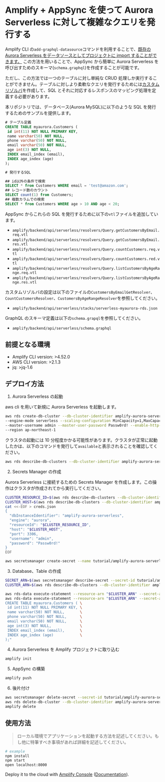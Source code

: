 # Amplify + AppSync を使って Aurora Serverless に対して複雑なクエリを発行する

Amplify CLI の`add-graphql-datasource`コマンドを利用することで、[既存の Aurora Serverless をデータソースとしてプロジェクトに import することができます。](https://docs.amplify.aws/cli/graphql-transformer/relational) この方法を用いることで、AppSync から簡単に Aurora Serverless を呼び出すためのスキーマ(`schema.graphql`)を作成することが可能です。

ただし、この方法では一つのテーブルに対し単純な CRUD 処理しか実行することができません。テーブルに対しより柔軟なクエリを発行するためには[カスタムリゾルバ](https://docs.amplify.aws/cli/graphql-transformer/resolvers)を作成して、SQL とそれに対応するレスポンスのマッピング処理を定義する必要があります。

本リポジトリでは、データベース(Aurora MySQL)に以下のような SQL を発行するためのサンプルを提供します。

```sql
# テーブル定義
CREATE TABLE myaurora.Customers (
 id int(11) NOT NULL PRIMARY KEY,
 name varchar(50) NOT NULL,
 phone varchar(50) NOT NULL,
 email varchar(50) NOT NULL,
 age int(3) NOT NULL,
 INDEX email_index (email),
 INDEX age_index (age)
);

# 発行するSQL

## id以外の条件で検索
SELECT * from Customers WHERE email = 'test@amazon.com';
## レコード数のカウント
SELECT count(1) from Customers;
## 複数カラムでの検索
SELECT * from Customers WHERE age > 10 AND age < 20;
```

AppSync からこれらの SQL を発行するために以下の`vtl`ファイルを追加しています。

- `amplify/backend/api/serverless/resolvers/Query.getCustomersByEmail.req.vtl`
- `amplify/backend/api/serverless/resolvers/Query.getCustomersByEmail.res.vtl`
- `amplify/backend/api/serverless/resolvers/Query.countCustomers.req.vtl`
- `amplify/backend/api/serverless/resolvers/Query.countCustomers.red.vtl`
- `amplify/backend/api/serverless/resolvers/Query.listCustomersByAgeRange.req.vtl`
- `amplify/backend/api/serverless/resolvers/Query.listCustomersByAgeRange.res.vtl`

カスタムリゾルバの設定は以下のファイルの`CustomersByEmailGetResolver`、`CountCustomersResolver`、`CustomersByAgeRangeResolver`を参照してください。

- `amplify/backend/api/serverless/stacks/serverless-myaurora-rds.json`

GraphQL のスキーマ定義は以下の`schema.grapql`を参照してください。

- `amplify/backend/api/serverless/schema.graphql`

## 前提となる環境

- Amplify CLI version: >4.52.0
- AWS CLI version: >2.1.3
- jq: >jq-1.6

## デプロイ方法

1. Aurora Serverless の起動

aws cli を用いて新規に Aurora Serverless を起動します。

```bash
aws rds create-db-cluster --db-cluster-identifier amplify-aurora-serverless --engine aurora --engine-version 5.6.10a \
--engine-mode serverless --scaling-configuration MinCapacity=1,MaxCapacity=2 \
--master-username admin --master-user-password Passw0rd! --enable-http-endpoint \
--region ap-northeast-1
```

クラスタの起動には 10 分程度かかる可能性があります。クラスタが正常に起動したかは、以下のコマンドを発行して`available`と表示されることを確認してください。

```bash
aws rds describe-db-clusters --db-cluster-identifier amplify-aurora-serverless | jq -r '.DBClusters[].Status'
```

2. Secrets Manager の作成

Aurora Serverless に接続するための Secrets Manager を作成します。この操作はクラスタが作成されてから実行してください。

```bash
CLUSTER_RESOURCE_ID=$(aws rds describe-db-clusters --db-cluster-identifier amplify-aurora-serverless | jq -r '.DBClusters[].DbClusterResourceId')
CLUSTER_HOST=$(aws rds describe-db-clusters --db-cluster-identifier amplify-aurora-serverless | jq -r '.DBClusters[].DBClusterArn')
cat <<-EOF > creds.json
{
  "dbInstanceIdentifier": "amplify-aurora-serverless",
  "engine": "aurora",
  "resourceId": "$CLUSTER_RESOURCE_ID",
  "host": "$CLUSTER_HOST",
  "port": 3306,
  "username": "admin",
  "password": "Passw0rd!"
}
EOF
```

```bash
aws secretsmanager create-secret --name tutorial/amplify-aurora-serverless-secrets --secret-string file://creds.json --region ap-northeast-1
```

3. Database、Table の作成

```bash
SECRET_ARN=$(aws secretsmanager describe-secret --secret-id tutorial/amplify-aurora-serverless-secrets | jq -r '.ARN')
CLUSTER_ARN=$(aws rds describe-db-clusters --db-cluster-identifier amplify-aurora-serverless | jq -r '.DBClusters[].DBClusterArn')
```

```bash
aws rds-data execute-statement --resource-arn "$CLUSTER_ARN" --secret-arn "$SECRET_ARN" --sql "create database myaurora;"
aws rds-data execute-statement --resource-arn "$CLUSTER_ARN" --secret-arn "$SECRET_ARN" --sql "\
CREATE TABLE myaurora.Customers ( \
 id int(11) NOT NULL PRIMARY KEY, \
 name varchar(50) NOT NULL,       \
 phone varchar(50) NOT NULL,      \
 email varchar(50) NOT NULL,      \
 age int(3) NOT NULL,             \
 INDEX email_index (email),       \
 INDEX age_index (age)            \
);"
```

4. Aurora Serverless を Amplify プロジェクトに取り込む

```bash
amplify init
```

5. AppSync の構築

```bash
amplify push
```

6. 後片付け

```bash
aws secretsmanager delete-secret --secret-id tutorial/amplify-aurora-serverless-secrets --force-delete-without-recovery --region ap-northeast-1
aws rds delete-db-cluster --db-cluster-identifier amplify-aurora-serverless --skip-final-snapshot
amplify delete
```

## 使用方法

> ローカル環境でアプリケーションを起動する方法を記述してください。もし他に特筆すべき事項があれば詳細を記述してください。

```bash
# example
npm install
npm start
open localhost:8000
```

Deploy it to the cloud with [Amplify Console](https://ap-northeast-1.console.aws.amazon.com/amplify/home?region=ap-northeast-1#/) ([Documentation](https://docs.aws.amazon.com/amplify/latest/userguide/welcome.html)).

